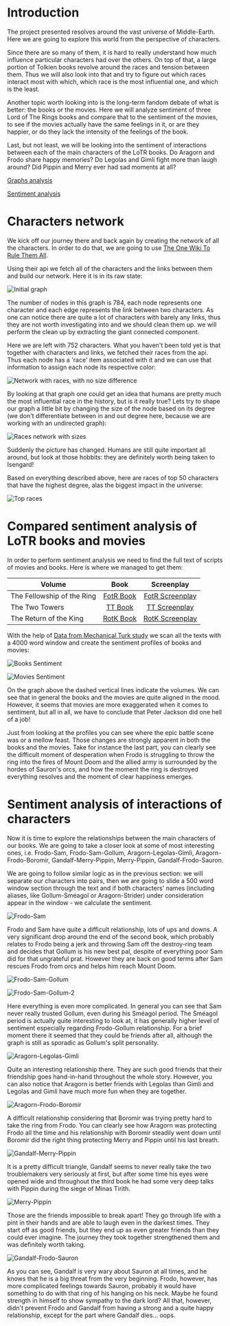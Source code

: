 <!-- ## Welcome to GitHub Pages

You can use the [editor on GitHub](https://github.com/Knocker4/lotr-social-graphs/edit/master/README.md) to maintain and preview the content for your website in Markdown files.

Whenever you commit to this repository, GitHub Pages will run [Jekyll](https://jekyllrb.com/) to rebuild the pages in your site, from the content in your Markdown files.

### Markdown

Markdown is a lightweight and easy-to-use syntax for styling your writing. It includes conventions for

```markdown
Syntax highlighted code block

# Header 1
## Header 2
### Header 3

- Bulleted
- List

1. Numbered
2. List

**Bold** and _Italic_ and `Code` text

[Link](url) and ![Image](src)
```

For more details see [GitHub Flavored Markdown](https://guides.github.com/features/mastering-markdown/).

### Jekyll Themes

Your Pages site will use the layout and styles from the Jekyll theme you have selected in your [repository settings](https://github.com/Knocker4/lotr-social-graphs/settings). The name of this theme is saved in the Jekyll `_config.yml` configuration file.

### Support or Contact

Having trouble with Pages? Check out our [documentation](https://help.github.com/categories/github-pages-basics/) or [contact support](https://github.com/contact) and we’ll help you sort it out.


### Time to change some stuff

```python
# some comment
print "Hello there"
```

Here is a nice picture:
-->

<!-- ![Lotr Logo](https://raw.githubusercontent.com/Knocker4/lotr-social-graphs/gh-pages/images/lotr.jpeg) -->

# Introduction

The project presented resolves around the vast universe of Middle-Earth. Here we are going to explore this world from the perspective of characters. 

Since there are so many of them, it is hard to really understand how much influence particular characters had over the others. On top of that, a large portion of Tolkien books revolve around the races and tension between them. Thus we will also look into that and try to figure out which races interact most with which, which race is the most influential one, and which is the least.

Another topic worth looking into is the long-term fandom debate of what is better: the books or the movies. Here we will analyze sentiment of three Lord of The Rings books and compare that to the sentiment of the movies, to see if the movies actually have the same feelings in it, or are they happier, or do they lack the intensity of the feelings of the book.

Last, but not least, we will be looking into the sentiment of interactions between each of the main characters of the LoTR books. Do Aragorn and Frodo share happy memories? Do Legolas and Gimli fight more than laugh around? Did Pippin and Merry ever had sad moments at all?

[Graphs analysis](http://nbviewer.jupyter.org/github/Knocker4/lotr-social-graphs/blob/master/LOTR%20Graph/Project.ipynb)

[Sentiment analysis](http://nbviewer.jupyter.org/github/Knocker4/lotr-social-graphs/blob/master/LOTRSentiment/LotrSentiment.ipynb)

# Characters network

We kick off our journey there and back again by creating the network of all the characters. In order to do that, we are going to use [The One Wiki To Rule Them All](http://lotr.wikia.com/wiki/Main_Page). 

Using their api we fetch all of the characters and the links between them and build our network. Here it is in its raw state:

![Initial graph](https://raw.githubusercontent.com/Knocker4/lotr-social-graphs/gh-pages/images/graphInitial.png)

The number of nodes in this graph is 784, each node represents one character and each edge represents the link between two characters. As one can notice there are quite a lot of characters with barely any links, thus they are not worth investigating into and we should clean them up. we will perform the clean up by extracting the giant connected component.

Here we are left with 752 characters. What you haven't been told yet is that together with characters and links, we fetched their races from the api. Thus each node has a 'race' item associated with it and we can use that information to assign each node its respective color:

![Network with races, with no size difference](https://raw.githubusercontent.com/Knocker4/lotr-social-graphs/gh-pages/images/graphWithRaces.png)

By looking at that graph one could get an idea that humans are pretty much the most influential race in the history, but is it really true? Lets try to shape our graph a little bit by changing the size of the node based on its degree (we don't differentiate between in and out degree here, because we are working with an undirected graph):

<!-- > Races network with sizes -->
![Races network with sizes](https://raw.githubusercontent.com/Knocker4/lotr-social-graphs/gh-pages/images/graphRacesSized.png)

Suddenly the picture has changed. Humans are still quite important all around, but look at those hobbits: they are definitely worth being taken to Isengard!

Based on everything described above, here are races of top 50 characters that have the highest degree, alas the biggest impact in the universe:

<!-- > Top 5 races -->
![Top races](https://raw.githubusercontent.com/Knocker4/lotr-social-graphs/gh-pages/images/graphTop50.png)


# Compared sentiment analysis of LoTR books and movies

In order to perform sentiment analysis we need to find the full text of scripts of movies and books. Here is where we managed to get them:

|  Volume  |   Book   |   Screenplay   |
| -------- | :------: | :------------: |
|The Fellowship of the Ring | [FotR Book](http://portal.tolkienianos.pt/files/The_LotR_I.pdf) | [FotR Screenplay](http://www.fempiror.com/otherscripts/LordoftheRings1-FOTR.pdf) |
| The Two Towers | [TT Book](http://portal.tolkienianos.pt/files/The_LotR_II.pdf) | [TT Screenplay](http://www.fempiror.com/otherscripts/LordoftheRings2-TTT.pdf) |
| The Return of the King | [RotK Book](http://portal.tolkienianos.pt/files/The_LotR_III.pdf) | [RotK Screenplay](http://www.fempiror.com/otherscripts/LordoftheRings3-ROTK.pdf) |

With the help of [Data from Mechanical Turk study](http://journals.plos.org/plosone/article/file?id=10.1371/journal.pone.0026752.s001&type=supplementary) we scan all the texts with a 4000 word window and create the sentiment profiles of books and movies:

![Books Sentiment](https://raw.githubusercontent.com/Knocker4/lotr-social-graphs/gh-pages/images/Graphs/booksSent.png)

![Movies Sentiment](https://raw.githubusercontent.com/Knocker4/lotr-social-graphs/gh-pages/images/Graphs/moviesSent.png)


On the graph above the dashed vertical lines indicate the volumes. We can see that in general the books and the movies are quite aligned in the mood. However, it seems that movies are more exaggerated when it comes to sentiment, but all in all, we have to conclude that Peter Jackson did one hell of a job! 

Just from looking at the profiles you can see where the epic battle scene was or a mellow feast. Those changes are strongly apparent in both the books and the movies. Take for instance the last part, you can clearly see the difficult moment of desperation when Frodo is struggling to throw the ring into the fires of Mount Doom and the allied army is surrounded by the hordes of Sauron's orcs, and how the moment the ring is destroyed everything resolves and the moment of clear happiness emerges.

# Sentiment analysis of interactions of characters

Now it is time to explore the relationships between the main characters of our books. We are going to take a closer look at some of most interesting ones, i.e. Frodo-Sam, Frodo-Sam-Gollum, Aragorn-Legolas-Gimli, Aragorn-Frodo-Boromir, Gandalf-Merry-Pippin, Merry-Pippin, Gandalf-Frodo-Sauron.

We are going to follow similar logic as in the previous section: we will separate our characters into pairs, then we are going to slide a 500 word window section through the text and if both characters' names (including aliases, like Gollum-Sméagol or Aragorn-Strider) under consideration appear in the window - we calculate the sentiment.

![Frodo-Sam](https://raw.githubusercontent.com/Knocker4/lotr-social-graphs/gh-pages/images/Graphs/FrodoSam.png)

Frodo and Sam have quite a difficult relationship, lots of ups and downs. A very significant drop around the end of the second book, which probably relates to Frodo being a jerk and throwing Sam off the destroy-ring team and decides that Gollum is his new best pal, despite of everything poor Sam did for that ungrateful prat. However they are back on good terms after Sam rescues Frodo from orcs and helps him reach Mount Doom.

![Frodo-Sam-Gollum](https://raw.githubusercontent.com/Knocker4/lotr-social-graphs/gh-pages/images/Graphs/FrodoGollumSmeagol.png)

![Frodo-Sam-Gollum-2](https://raw.githubusercontent.com/Knocker4/lotr-social-graphs/gh-pages/images/Graphs/SamGollumSmeagol.png)

Here everything is even more complicated. In general you can see that Sam never really trusted Gollum, even during his Sméagol period. The Sméagol period is actually quite interesting to look at, it has generally higher level of sentiment especially regarding Frodo-Gollum relationship. For a brief moment there it seemed that they could be friends after all, although the graph is still as sporadic as Gollum's split personality.

![Aragorn-Legolas-Gimli](https://raw.githubusercontent.com/Knocker4/lotr-social-graphs/gh-pages/images/Graphs/AragornLegolasGimli.png)

Quite an interesting relationship there. They are such good friends that their friendship goes hand-in-hand throughout the whole story. However, you can also notice that Aragorn is better friends with Legolas than Gimli and Legolas and Gimli have much more fun when they are together.

![Aragorn-Frodo-Boromir](https://raw.githubusercontent.com/Knocker4/lotr-social-graphs/gh-pages/images/Graphs/AragornBoromirFrodo.png)

A difficult relationship considering that Boromir was trying pretty hard to take the ring from Frodo. You can clearly see how Aragorn was protecting Frodo all the time and his relationship with Boromir steadily went down until Boromir did the right thing protecting Merry and Pippin until his last breath.

![Gandalf-Merry-Pippin](https://raw.githubusercontent.com/Knocker4/lotr-social-graphs/gh-pages/images/Graphs/GandalfMerryPippin.png)


It is a pretty difficult triangle, Gandalf seems to never really take the two troublemakers very seriously at first, but after some time his eyes were opened wide and throughout the third book he had some very deep talks with Pippin during the siege of Minas Tirith.

![Merry-Pippin](https://raw.githubusercontent.com/Knocker4/lotr-social-graphs/gh-pages/images/Graphs/MerryPippin.png)


Those are the friends impossible to break apart! They go through life with a pint in their hands and are able to laugh even in the darkest times. They start off as good friends, but they end up as even greater friends than they could ever imagine. The journey they took together strengthened them and was definitely worth taking.

![Gandalf-Frodo-Sauron](https://raw.githubusercontent.com/Knocker4/lotr-social-graphs/gh-pages/images/Graphs/GandalfFrodoSauron.png)

As you can see, Gandalf is very wary about Sauron at all times, and he knows that he is a big threat from the very beginning. Frodo, however, has more complicated feelings towards Sauron, probably it would have something to do with that ring of his hanging on his neck. Maybe he found strength in himself to show sympathy to the dark lord? All that, however, didn't prevent Frodo and Gandalf from having a strong and a quite happy relationship, except for the part where Gandalf dies... oops.